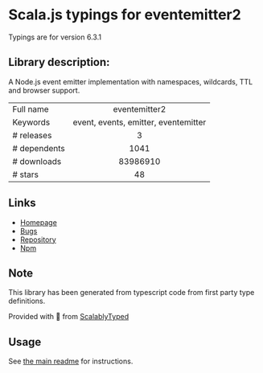 
# Scala.js typings for eventemitter2

Typings are for version 6.3.1

## Library description:
A Node.js event emitter implementation with namespaces, wildcards, TTL and browser support.

|                    |                 |
| ------------------ | :-------------: |
| Full name          | eventemitter2 |
| Keywords           | event, events, emitter, eventemitter |
| # releases         | 3 |
| # dependents       | 1041 |
| # downloads        | 83986910 |
| # stars            | 48 |

## Links
- [Homepage](https://github.com/hij1nx/EventEmitter2#readme)
- [Bugs](https://github.com/hij1nx/EventEmitter2/issues)
- [Repository](https://github.com/hij1nx/EventEmitter2)
- [Npm](https://www.npmjs.com/package/eventemitter2)
    


## Note
This library has been generated from typescript code from first party type definitions.

Provided with :purple_heart: from [ScalablyTyped](https://github.com/oyvindberg/ScalablyTyped)

## Usage
See [the main readme](../../readme.md) for instructions.


